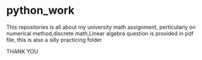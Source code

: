 # python_work
This repositories is all about my university math assignment,
perticularly on numerical method,discrete math,Linear algebra
question is provided in pdf file,
this is also a silly practicing folder



THANK YOU
